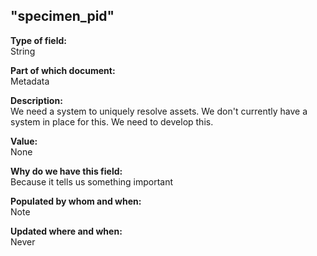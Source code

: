 ## "specimen_pid"

**Type of field:**  
String  

**Part of which document:**  
Metadata

**Description:**  
We need a system to uniquely resolve assets. We don't currently have a system in place for this. We need to develop this.

**Value:**  
None

**Why do we have this field:**  
Because it tells us something important  

**Populated by whom and when:**  
Note  

**Updated where and when:**  
Never
